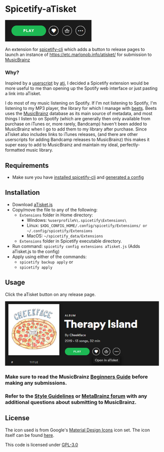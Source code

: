 # Spicetify-aTisket
![aTisket Button](https://github.com/paperSpock/spicetify-aTisket/raw/master/aTisket-screenshot1.png)

An extension for [spicetify-cli](https://github.com/khanhas/spicetify-cli) which adds a button to release pages to launch an instance of https://etc.marlonob.info/atisket/ for submission to [MusicBrainz](https://musicbrainz.org/)

### Why?
Inspired by a [userscript](https://github.com/atj/userscripts/blob/master/spotify_atisket_link.user.js) by [atj](https://github.com/atj), I decided a Spicetify extension would be more useful to me than opening up the Spotify web interface or just pasting a link into aTisket.

I do most of my music listening on Spotify. If I'm not listening to Spotify, I'm listening to my MP3 player, the library for which I manage with [beets](https://github.com/beetbox/beets). Beets uses the [MusicBrainz](https://musicbrainz.org/) database as its main source of metadata, and most things I listen to on Spotify (which are generally then only available from purchase on iTunes or, more rarely, Bandcamp) haven't been added to MusicBrainz when I go to add them to my library after purchase.  Since aTisket also includes links to iTunes releases, (and there are other userscripts for adding Bandcamp releases to MusicBrainz) this makes it super easy to add to MusicBrainz and maintain my ideal, perfectly-formatted music library.

## Requirements
- Make sure you have [installed spicetify-cli](https://github.com/khanhas/spicetify-cli/wiki/Installation) and [generated a config](https://github.com/khanhas/spicetify-cli/wiki/Basic-Usage)

## Installation
- Download [aTisket.js](https://github.com/paperSpock/spicetify-aTisket/raw/master/aTisket.js)
- Copy/move the file to any of the following:
  - `Extensions` folder in Home directory:
    - Windows: `%userprofile%\.spicetify\Extensions\`
    - Linux: `$XDG_CONFIG_HOME/.config/spicetify/Extensions/ or ~/.config/spicetify/Extensions`
    - MacOS: `~/spicetify_data/Extensions`
  - `Extensions` folder in Spicetify executable directory.
- Run command: `spicetify config extensions aTisket.js` (Adds aTisket.js to the config)
- Apply using either of the commands:
  - `spicetify backup apply`
  or
  - `spicetify apply`

## Usage
Click the aTisket button on any release page.

![aTisket Screenshot](https://github.com/paperSpock/spicetify-aTisket/raw/master/aTisket-screenshot2.png)

### Make sure to read the MusicBrainz **[Beginners Guide](https://musicbrainz.org/doc/Beginners_Guide)** before making any submissions. 

### Refer to the **[Style Guidelines](https://musicbrainz.org/doc/Style)** or **[MetaBrainz forum](https://community.metabrainz.org/)** with any additional questions about submitting to MusicBrainz.

## License

The icon used is from Google's [Material Design Icons](https://github.com/google/material-design-icons) icon set. The icon itself can be found [here](https://github.com/google/material-design-icons/blob/master/src/action/shopping_basket/materialiconsoutlined/24px.svg).

This code is licensed under [GPL-3.0](https://github.com/paperSpock/Spicetify-aTisket/blob/master/LICENSE)